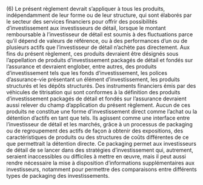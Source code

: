 (6) Le présent règlement devrait s’appliquer à tous les produits, indépendamment de leur forme ou de leur structure, qui sont élaborés par le secteur des services financiers pour offrir des possibilités d’investissement aux investisseurs de détail, lorsque le montant remboursable à l’investisseur de détail est soumis à des fluctuations parce qu’il dépend de valeurs de référence, ou à des performances d’un ou de plusieurs actifs que l’investisseur de détail n’achète pas directement. Aux fins du présent règlement, ces produits devraient être désignés sous l’appellation de produits d’investissement packagés de détail et fondés sur l’assurance et devraient englober, entre autres, des produits d’investissement tels que les fonds d’investissement, les polices d’assurance-vie présentant un élément d’investissement, les produits structurés et les dépôts structurés. Des instruments financiers émis par des véhicules de titrisation qui sont conformes à la définition des produits d’investissement packagés de détail et fondés sur l’assurance devraient aussi relever du champ d’application du présent règlement. Aucun de ces produits ne constitue une forme d’investissement direct comme l’achat ou la détention d’actifs en tant que tels. Ils agissent comme une interface entre l’investisseur de détail et les marchés, grâce à un processus de packaging ou de regroupement des actifs de façon à obtenir des expositions, des caractéristiques de produits ou des structures de coûts différentes de ce que permettrait la détention directe. Ce packaging permet aux investisseurs de détail de se lancer dans des stratégies d’investissement qui, autrement, seraient inaccessibles ou difficiles à mettre en œuvre, mais il peut aussi rendre nécessaire la mise à disposition d’informations supplémentaires aux investisseurs, notamment pour permettre des comparaisons entre différents types de packaging des investissements.